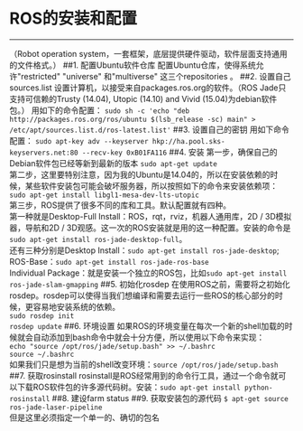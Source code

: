 # ROS的安装和配置
***
（Robot operation system，一套框架，底层提供硬件驱动，软件层面支持通用的文件格式。）
##1. 配置Ubuntu软件仓库
配置Ubuntu仓库，使得系统允许"restricted" "universe" 和"multiverse" 这三个repositories 。
##2. 设置自己sources.list
设置计算机，以接受来自packages.ros.org的软件。（ROS Jade只支持可信赖的Trusty (14.04), Utopic (14.10) and Vivid (15.04)为debian软件包。）
用如下的命令配置：
`sudo sh -c 'echo "deb http://packages.ros.org/ros/ubuntu $(lsb_release -sc) main" > /etc/apt/sources.list.d/ros-latest.list'`
##3. 设置自己的密钥
用如下命令配置：
`sudo apt-key adv --keyserver hkp://ha.pool.sks-keyservers.net:80 --recv-key 0xB01FA116`
##4. 安装
第一步，确保自己的Debian软件包已经等新到最新的版本
`sudo apt-get update`
<br>
第二步，这里要特别注意，因为我的Ubuntu是14.04的，所以在安装依赖的时候，某些软件安装包可能会破坏服务器，所以按照如下的命令来安装依赖项：
`sudo apt-get install libgl1-mesa-dev-lts-utopic`
<br>
第三步，ROS提供了很多不同的库和工具。默认配置就有四种。<br>第一种就是Desktop-Full Install：ROS，rqt，rviz，机器人通用库，2D / 3D模拟器，导航和2D / 3D观感。这一次的ROS安装就是用的这一种配置。安装的命令是`sudo apt-get install ros-jade-desktop-full`。
<br>还有三种分别是Desktop Install：`sudo apt-get install ros-jade-desktop`;<br>
ROS-Base：`sudo apt-get install ros-jade-ros-base`<br>
Individual Package：就是安装一个独立的ROS包，比如`sudo apt-get install ros-jade-slam-gmapping`
##5. 初始化rosdep
在使用ROS之前，需要将之初始化rosdep。rosdep可以使得当我们想编译和需要去运行一些ROS的核心部分的时候，更容易地安装系统的依赖。<br>
`sudo rosdep init`<br>
`rosdep update`
##6. 环境设置
如果ROS的环境变量在每次一个新的shell加载的时候就会自动添加到bash命令中就会十分方便，所以使用以下命令来实现：<br>
`echo "source /opt/ros/jade/setup.bash" >> ~/.bashrc`<br>
`source ~/.bashrc`<br>
如果我们只是想为当前的shell改变环境：`source /opt/ros/jade/setup.bash`
##7. 获取rosinstall
rosinstall是ROS经常用到的命令行工具，通过一个命令就可以下载ROS软件包的许多源代码树。安装：`sudo apt-get install python-rosinstall`
##8. 建设farm status
##9. 获取安装包的源代码
`$ apt-get source ros-jade-laser-pipeline`<br>
但是这里必须指定一个单一的、确切的包名